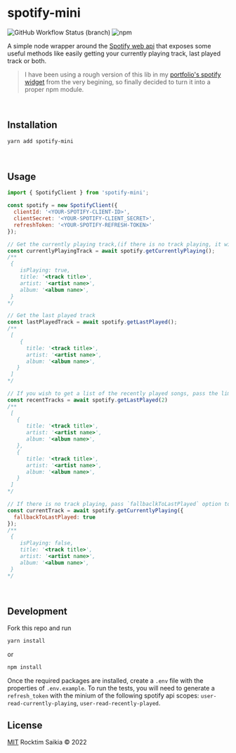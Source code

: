# spotify-mini

![GitHub Workflow Status (branch)](https://img.shields.io/github/workflow/status/rocktimsaikia/spotify-mini/tests/main?style=flat-square&logo=github&color=success)
![npm](https://img.shields.io/npm/v/spotify-mini?style=flat-square&color=success&logo=npm)

A simple node wrapper around the [Spotify web api](https://developer.spotify.com/documentation/web-api/) that exposes some useful methods like easily getting your currently playing track, last played track or both.

> I have been using a rough version of this lib in my [portfolio's spotify widget](https://rocktimcodes.site) from the very begining, so finally decided to turn it into a proper npm module.

<br/>

## Installation

```bash
yarn add spotify-mini
```

<br/>

## Usage

```javascript
import { SpotifyClient } from 'spotify-mini';

const spotify = new SpotifyClient({
  clientId: '<YOUR-SPOTIFY-CLIENT-ID>',
  clientSecret: '<YOUR-SPOTIFY-CLIENT_SECRET>',
  refreshToken: '<YOUR-SPOTIFY-REFRESH-TOKEN>'
});

// Get the currently playing track,(if there is no track playing, it will return null)
const currentlyPlayingTrack = await spotify.getCurrentlyPlaying();
/**
 {
    isPlaying: true,
    title: '<track title>',
    artist: '<artist name>',
    album: '<album name>',
 }
*/

// Get the last played track
const lastPlayedTrack = await spotify.getLastPlayed();
/**
 [
    {
      title: '<track title>',
      artist: '<artist name>',
      album: '<album name>',
   }
 ]
*/

// If you wish to get a list of the recently played songs, pass the limit option, this can be an integer between 1 and 50
const recentTracks = await spotify.getLastPlayed(2)
/**
 [
   {
      title: '<track title>',
      artist: '<artist name>',
      album: '<album name>',
   },
   {
      title: '<track title>',
      artist: '<artist name>',
      album: '<album name>',
   }
 ]
*/

// If there is no track playing, pass `fallbaclkToLastPlayed` option to get the last played track instead of null
const currentTrack = await spotify.getCurrentlyPlaying({
  fallbackToLastPlayed: true
});
/**
 {
    isPlaying: false,
    title: '<track title>',
    artist: '<artist name>',
    album: '<album name>',
 }
*/


```

<br/>

## Development

Fork this repo and run

```sh
yarn install
```

or

```sh
npm install
```

Once the required packages are installed, create a `.env` file with the properties of `.env.example`.
To run the tests, you will need to generate a `refresh_token` with the minium of the following spotify api scopes: `user-read-currently-playing`, `user-read-recently-played`.

## License

[MIT](https://choosealicense.com/licenses/mit/) Rocktim Saikia &copy; 2022
